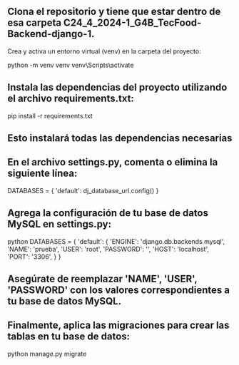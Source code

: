 ## Clona el repositorio y tiene que estar  dentro de esa  carpeta C24_4_2024-1_G4B_TecFood-Backend-django-1.
Crea y activa un entorno virtual (venv) en la carpeta del proyecto:

python -m venv venv
venv\Scripts\activate

## Instala las dependencias del proyecto utilizando el archivo requirements.txt:
pip install -r requirements.txt

## Esto instalará todas las dependencias necesarias


## En el archivo settings.py, comenta o elimina la siguiente línea:

DATABASES = {
    'default': dj_database_url.config()
}

## Agrega la configuración de tu base de datos MySQL en settings.py:

python
DATABASES = {
    'default': {
        'ENGINE': 'django.db.backends.mysql',
        'NAME': 'prueba',
        'USER': 'root',
        'PASSWORD': '',
        'HOST': 'localhost',
        'PORT': '3306',
    }
}

## Asegúrate de reemplazar 'NAME', 'USER', 'PASSWORD' con los valores correspondientes a tu base de datos MySQL.
## Finalmente, aplica las migraciones para crear las tablas en tu base de datos:

python manage.py migrate
